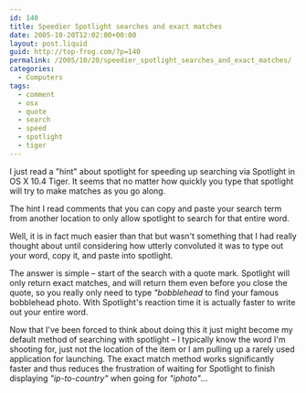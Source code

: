 ```yaml
---
id: 140
title: Speedier Spotlight searches and exact matches
date: 2005-10-20T12:02:00+00:00
layout: post.liquid
guid: http://top-frog.com/?p=140
permalink: /2005/10/20/speedier_spotlight_searches_and_exact_matches/
categories:
  - Computers
tags:
  - comment
  - osx
  - quote
  - search
  - speed
  - spotlight
  - tiger
---
```

I just read a "hint" about spotlight for speeding up searching via Spotlight in OS X 10.4 Tiger. It seems that no matter how quickly you type that spotlight will try to make matches as you go along.

The hint I read comments that you can copy and paste your search term from another location to only allow spotlight to search for that entire word.

Well, it is in fact much easier than that but wasn't something that I had really thought about until considering how utterly convoluted it was to type out your word, copy it, and paste into spotlight.

The answer is simple – start of the search with a quote mark. Spotlight will only return exact matches, and will return them even before you close the quote, so you really only need to type _"bobblehead_ to find your famous bobblehead photo. With Spotlight's reaction time it is actually faster to write out your entire word.

Now that I've been forced to think about doing this it just might become my default method of searching with spotlight – I typically know the word I'm shooting for, just not the location of the item or I am pulling up a rarely used application for launching. The exact match method works significantly faster and thus reduces the frustration of waiting for Spotlight to finish displaying _"ip-to-country"_ when going for _"iphoto"_…
